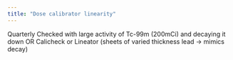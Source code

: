 ```yaml
---
title: "Dose calibrator linearity"
---
```

Quarterly
Checked with large activity of Tc-99m (200mCi) and decaying it down OR Calicheck or Lineator (sheets of varied thickness lead -&gt; mimics decay)

